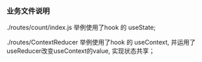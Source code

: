 ### 业务文件说明
./routes/count/index.js
  举例使用了hook 的 useState;

./routes/ContextReducer
  举例使用了hook 的 useContext, 并运用了useReducer改变useContext的value, 实现状态共享；





